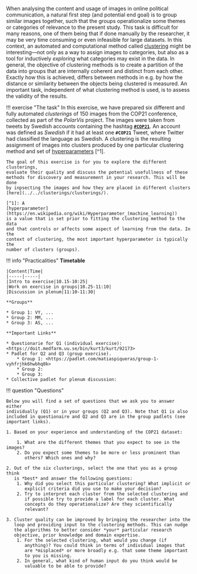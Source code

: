 When analysing the content and usage of images in online political
communication, a natural first step (and potential end goal) is to group
similar images together, such that the groups operationalize some themes or
categories of relevance to the present study. This task is difficult for many
reasons, one of them being that if done manually by the researcher, it may be
very time consuming or even infeasible for large datasets. In this context, an
automated and computational method called
[clustering](https://en.wikipedia.org/wiki/Cluster_analysis) might be
interesting—not only as a way to assign images to categories, but also as a
tool for inductively *exploring* what categories may exist in the data. In
general, the objective of clustering methods is to create a partition of the
data into groups that are internally coherent and distinct from each other.
Exactly how this is achieved, differs between methods in e.g. by how the
distance or similarity between the objects being clustered is measured. An
important task, independent of what clustering method is used, is to
assess the validity of the results. 


!!! exercise "The task"
	In this exercise, we have prepared six different and fully automated
	*clusterings* of 150 images from the COP21 conference, collected as part of
	the *PolarVis* project. The images were taken from tweets by Swedish
	accounts containing the hashtag
	**[`#COP21`](https://twitter.com/search/?q=%28%23COP21)**. An account was
	defined as *Swedish* if it had at least one **`#COP21`** Tweet, where
	Twitter had classified the language as Swedish. A clustering is the
	resulting assignment of images into clusters produced by one particular
	clustering method and set of
	[hyperparameters](https://en.wikipedia.org/wiki/Hyperparameter_(machine_learning))
	[^1]. 

	The goal of this exercise is for you to explore the different clusterings,
	evaluate their quality and discuss the potential usefullness of these
	methods for discovery and measurement in your research. This will be done
	by inpsecting the images and how they are placed in different clusters
	[here](../../clusterings/clusterings/).

	[^1]: A
	[hyperparameter](https://en.wikipedia.org/wiki/Hyperparameter_(machine_learning))
	is a value that is set prior to fitting the clustering method to the data
	and that controls or affects some aspect of learning from the data. In the
	context of clustering, the most important hyperparameter is typically the
	number of clusters (groups).


!!! info "Practicalities"
	**Timetable**

	|Content|Time|
	|-----|-----|
	|Intro to exercise|10.15-10:25|
	|Work on exercise in groups|10.25-11:10|
	|Discussion in plenum|11:10-11:30|

	**Groups**

	* Group 1: VY, ...
	* Group 2: MM, ...
	* Group 3: AS, ...

	**Important Links**

	* Questionarie for Q1 (individual exercise): <https://doit.medfarm.uu.se/bin/kurt3/kurt/92173>
	* Padlet for Q2 and Q3 (group exercise).
		* Group 1: <https://padlet.com/matiaspiqueras/group-1-vyhfrjhk6hwbhq0k>
		* Group 2:
		* Group 3:
	* Collective padlet for plenum discussion: 


!!! question "Questions"

	Below you will find a set of questions that we ask you to answer either
	individually (Q1) or in your groups (Q2 and Q3). Note that Q1 is also
	included in questionaire and Q2 and Q3 are in the group padlets (see
	important links).

	1. Based on your experience and understanding of the COP21 dataset:

	    1. What are the different themes that you expect to see in the images?
	    2. Do you expect some themes to be more or less prominent than
	       others? Which ones and why?

	2. Out of the six clusterings, select the one that you as a group think
	   is *best* and answer the following questions:
	    1. Why did you select this particular clustering? What implicit or
	       explicit criteria did you use to make your decision?
	    2. Try to interpret each cluster from the selected clustering and
	       if possible try to provide a label for each cluster. What
	       concepts do they operationalize? Are they scientifically
	       relevant?

	3. Cluster quality can be improved by bringing the researcher into the
	   loop and providing input to the clustering methods. This can nudge
	   the algorithms to better consider *your* particular research
	   objective, prior knowledge and domain expertise. 
	    1. For the selected clustering, what would you change (if
	       anything)? You could think in terms of individual images that
	       are *misplaced* or more broadly e.g. that some theme important
	       to you is missing.
	    2. In general, what kind of human input do you think would be
	       valuable to be able to provide?

